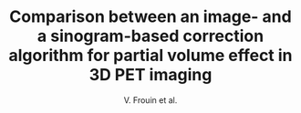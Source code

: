 ---
author: V. Frouin et al.
title: Comparison between an image- and a sinogram-based correction algorithm for partial volume effect in 3D PET imaging
year: 2000
type: inproceedings
booktitle: IEEE Nuclear Science Symposium and Medical Imaging Conference
---